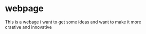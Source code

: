 # webpage
This is a webage i want to get some ideas and want to make it more craetive and innovative
